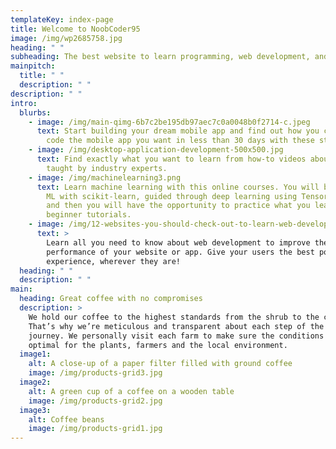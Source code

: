 ```yaml
---
templateKey: index-page
title: Welcome to NoobCoder95
image: /img/wp2685758.jpg
heading: " "
subheading: The best website to learn programming, web development, and computer science.
mainpitch:
  title: " "
  description: " "
description: " "
intro:
  blurbs:
    - image: /img/main-qimg-6b7c2be195db97aec7c0a0048b0f2714-c.jpeg
      text: Start building your dream mobile app and find out how you can learn to
        code the mobile app you want in less than 30 days with these strategies.
    - image: /img/desktop-application-development-500x500.jpg
      text: Find exactly what you want to learn from how-to videos about Desktop Apps,
        taught by industry experts.
    - image: /img/machinelearning3.png
      text: Learn machine learning with this online courses. You will be introduced to
        ML with scikit-learn, guided through deep learning using TensorFlow 2.0,
        and then you will have the opportunity to practice what you learn with
        beginner tutorials.
    - image: /img/12-websites-you-should-check-out-to-learn-web-development-fast.png
      text: >
        Learn all you need to know about web development to improve the
        performance of your website or app. Give your users the best possible
        experience, wherever they are!
  heading: " "
  description: " "
main:
  heading: Great coffee with no compromises
  description: >
    We hold our coffee to the highest standards from the shrub to the cup.
    That’s why we’re meticulous and transparent about each step of the coffee’s
    journey. We personally visit each farm to make sure the conditions are
    optimal for the plants, farmers and the local environment.
  image1:
    alt: A close-up of a paper filter filled with ground coffee
    image: /img/products-grid3.jpg
  image2:
    alt: A green cup of a coffee on a wooden table
    image: /img/products-grid2.jpg
  image3:
    alt: Coffee beans
    image: /img/products-grid1.jpg
---
```

